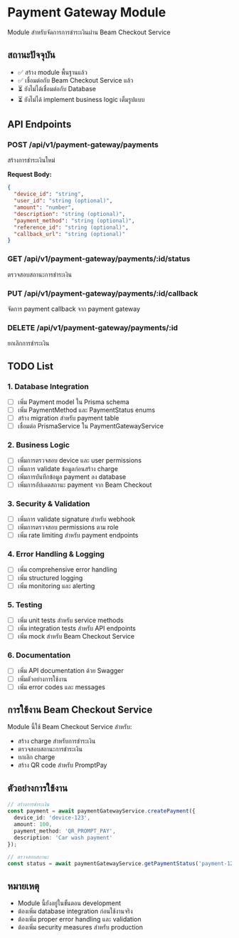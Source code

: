 # Payment Gateway Module

Module สำหรับจัดการการชำระเงินผ่าน Beam Checkout Service

## สถานะปัจจุบัน
- ✅ สร้าง module พื้นฐานแล้ว
- ✅ เชื่อมต่อกับ Beam Checkout Service แล้ว
- ⏳ ยังไม่ได้เชื่อมต่อกับ Database
- ⏳ ยังไม่ได้ implement business logic เต็มรูปแบบ

## API Endpoints

### POST /api/v1/payment-gateway/payments
สร้างการชำระเงินใหม่

**Request Body:**
```json
{
  "device_id": "string",
  "user_id": "string (optional)",
  "amount": "number",
  "description": "string (optional)",
  "payment_method": "string (optional)",
  "reference_id": "string (optional)",
  "callback_url": "string (optional)"
}
```

### GET /api/v1/payment-gateway/payments/:id/status
ตรวจสอบสถานะการชำระเงิน

### PUT /api/v1/payment-gateway/payments/:id/callback
จัดการ payment callback จาก payment gateway

### DELETE /api/v1/payment-gateway/payments/:id
ยกเลิกการชำระเงิน

## TODO List

### 1. Database Integration
- [ ] เพิ่ม Payment model ใน Prisma schema
- [ ] เพิ่ม PaymentMethod และ PaymentStatus enums
- [ ] สร้าง migration สำหรับ payment table
- [ ] เชื่อมต่อ PrismaService ใน PaymentGatewayService

### 2. Business Logic
- [ ] เพิ่มการตรวจสอบ device และ user permissions
- [ ] เพิ่มการ validate ข้อมูลก่อนสร้าง charge
- [ ] เพิ่มการบันทึกข้อมูล payment ลง database
- [ ] เพิ่มการอัปเดตสถานะ payment จาก Beam Checkout

### 3. Security & Validation
- [ ] เพิ่มการ validate signature สำหรับ webhook
- [ ] เพิ่มการตรวจสอบ permissions ตาม role
- [ ] เพิ่ม rate limiting สำหรับ payment endpoints

### 4. Error Handling & Logging
- [ ] เพิ่ม comprehensive error handling
- [ ] เพิ่ม structured logging
- [ ] เพิ่ม monitoring และ alerting

### 5. Testing
- [ ] เพิ่ม unit tests สำหรับ service methods
- [ ] เพิ่ม integration tests สำหรับ API endpoints
- [ ] เพิ่ม mock สำหรับ Beam Checkout Service

### 6. Documentation
- [ ] เพิ่ม API documentation ด้วย Swagger
- [ ] เพิ่มตัวอย่างการใช้งาน
- [ ] เพิ่ม error codes และ messages

## การใช้งาน Beam Checkout Service

Module นี้ใช้ Beam Checkout Service สำหรับ:
- สร้าง charge สำหรับการชำระเงิน
- ตรวจสอบสถานะการชำระเงิน
- ยกเลิก charge
- สร้าง QR code สำหรับ PromptPay

## ตัวอย่างการใช้งาน

```typescript
// สร้างการชำระเงิน
const payment = await paymentGatewayService.createPayment({
  device_id: 'device-123',
  amount: 100,
  payment_method: 'QR_PROMPT_PAY',
  description: 'Car wash payment'
});

// ตรวจสอบสถานะ
const status = await paymentGatewayService.getPaymentStatus('payment-123');
```

## หมายเหตุ

- Module นี้ยังอยู่ในขั้นตอน development
- ต้องเพิ่ม database integration ก่อนใช้งานจริง
- ต้องเพิ่ม proper error handling และ validation
- ต้องเพิ่ม security measures สำหรับ production
